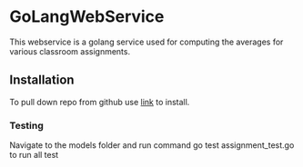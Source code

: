 # GoLangWebService

This webservice is a golang service used for computing the averages for various classroom assignments.

## Installation

To pull down repo from github use [link](https://github.com/bragererin/GoLangWebServiceRepo) to install.

### Testing

Navigate to the models folder and run command go test assignment_test.go to run all test
